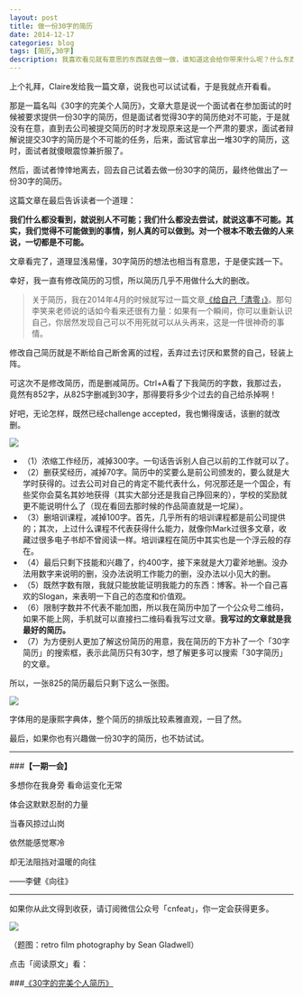 ```yaml
---
layout: post
title: 做一份30字的简历
date: 2014-12-17
categories: blog
tags: [简历,30字]
description: 我喜欢看见就有意思的东西就去做一做，谁知道这会给你带来什么呢？什么东西都去尝试一下，你可能会有意想不到的发现。
---
```


上个礼拜，Claire发给我一篇文章，说我也可以试试看，于是我就点开看看。

那是一篇名叫《30字的完美个人简历》，文章大意是说一个面试者在参加面试的时候被要求提供一份30字的简历，但是面试者觉得30字的简历绝对不可能，于是就没有在意，直到去公司被提交简历的时才发现原来这是一个严肃的要求，面试者辩解说提交30字的简历是个不可能的任务，后来，面试官拿出一堆30字的简历，这时，面试者就傻眼震惊兼折服了。

然后，面试者悻悻地离去，回去自己试着去做一份30字的简历，最终他做出了一份30字的简历。

这篇文章在最后告诉读者一个道理：

**我们什么都没看到，就说别人不可能；我们什么都没去尝试，就说这事不可能。其实，我们觉得不可能做到的事情，别人真的可以做到。对一个根本不敢去做的人来说，一切都是不可能。**

文章看完了，道理显浅易懂，30字简历的想法也相当有意思，于是便实践一下。

幸好，我一直有修改简历的习惯，所以简历几乎不用做什么大的删改。

>关于简历，我在2014年4月的时候就写过一篇文章[《给自己「清零」》](http://cnfeat.com/2014/04/17/2014-04-17-restrat/)。那句李笑来老师说的话如今看来还很有力量：如果有一个瞬间，你可以重新认识自己，你居然发现自己可以不用死就可以从头再来，这是一件很神奇的事情。

修改自己简历就是不断给自己断舍离的过程，丢弃过去讨厌和累赘的自己，轻装上阵。

可这次不是修改简历，而是删减简历。Ctrl+A看了下我简历的字数，我那过去，竟然有852字，从825字删减到30字，那得要将多少个过去的自己给杀掉啊！

好吧，无论怎样，既然已经challenge accepted，我也懒得废话，该删的就改删。

![](http://7d9mjz.com1.z0.glb.clouddn.com/challenge-accepted-wallpapers_31078_1280x800.jpg)

- （1）浓缩工作经历，减掉300字。一句话告诉别人自己以前的工作就可以了。
- （2）删获奖经历，减掉70字。简历中的奖要么是前公司颁发的，要么就是大学时获得的。过去公司对自己的肯定不能代表什么，何况那还是一个国企，有些奖你会莫名其妙地获得（其实大部分还是我自己挣回来的），学校的奖励就更不能说明什么了（现在看回去那时候的作品简直就是一坨屎）。
- （3）删培训课程，减掉100字。首先，几乎所有的培训课程都是前公司提供的；其次，上过什么课程不代表获得什么能力，就像你Mark过很多文章，收藏过很多电子书却不曾阅读一样。培训课程在简历中其实也是一个浮云般的存在。
- （4）最后只剩下技能和兴趣了，约400字，接下来就是大刀霍斧地删。没办法用数字来说明的删，没办法说明工作能力的删，没办法以小见大的删。
- （5）既然字数有限，我就只能放能证明我能力的东西：博客。补一个自己喜欢的Slogan，来表明一下自己的态度和价值观。
- （6）限制字数并不代表不能加图，所以我在简历中加了一个公众号二维码，如果不能上网，手机就可以直接扫二维码看我写过文章。**我写过的文章就是我最好的简历。**
- （7）为方便别人更加了解这份简历的用意，我在简历的下方补了一个「30字简历」的搜索框，表示此简历只有30字，想了解更多可以搜索「30字简历」的文章。

所以，一张825的简历最后只剩下这么一张图。

![](http://7d9mjz.com1.z0.glb.clouddn.com/30字简历.jpg)

字体用的是康熙字典体，整个简历的排版比较素雅直观，一目了然。

最后，如果你也有兴趣做一份30字的简历，也不妨试试。

---

###**【一期一会】**

多想你在我身旁 看命运变化无常

体会这默默忍耐的力量

当春风掠过山岗

依然能感觉寒冷

却无法阻挡对温暖的向往

——李健《向往》


----

如果你从此文得到收获，请订阅微信公众号「cnfeat」，你一定会获得更多。

![](http://7d9mjz.com1.z0.glb.clouddn.com/2014-12-15.jpg)

（题图：retro film photography by Sean Gladwell）

点击「阅读原文」看：

###[《30字的完美个人简历》](http://www.douban.com/note/471956250/)
